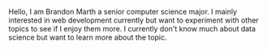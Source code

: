 Hello, I am Brandon Marth a senior computer science major. I mainly interested in web development currently but want to experiment with other topics to see if I enjoy them more. I currently don't know much about data science but want to learn more about the topic.
